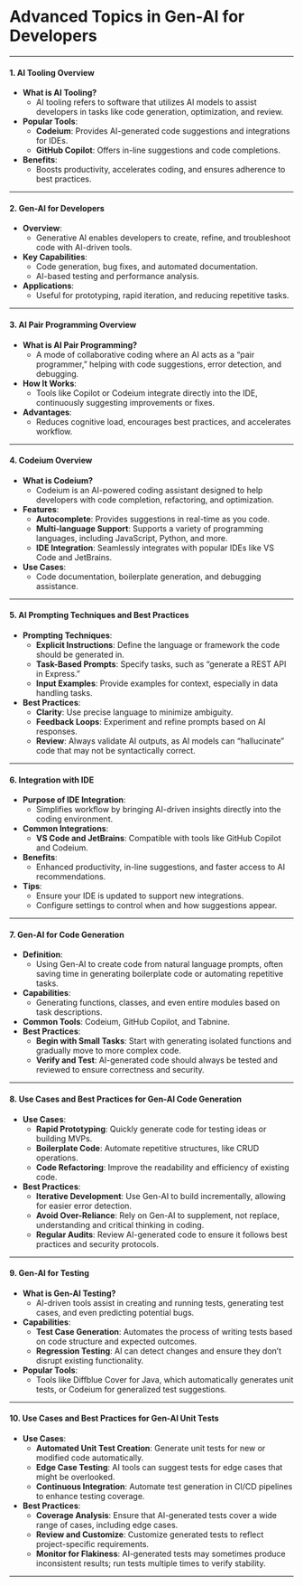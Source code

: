 # **Advanced Topics in Gen-AI for Developers**

---

#### **1. AI Tooling Overview**
   - **What is AI Tooling?**
      - AI tooling refers to software that utilizes AI models to assist developers in tasks like code generation, optimization, and review.
   - **Popular Tools**:
      - **Codeium**: Provides AI-generated code suggestions and integrations for IDEs.
      - **GitHub Copilot**: Offers in-line suggestions and code completions.
   - **Benefits**:
      - Boosts productivity, accelerates coding, and ensures adherence to best practices.

---

#### **2. Gen-AI for Developers**
   - **Overview**:
      - Generative AI enables developers to create, refine, and troubleshoot code with AI-driven tools.
   - **Key Capabilities**:
      - Code generation, bug fixes, and automated documentation.
      - AI-based testing and performance analysis.
   - **Applications**:
      - Useful for prototyping, rapid iteration, and reducing repetitive tasks.

---

#### **3. AI Pair Programming Overview**
   - **What is AI Pair Programming?**
      - A mode of collaborative coding where an AI acts as a “pair programmer,” helping with code suggestions, error detection, and debugging.
   - **How It Works**:
      - Tools like Copilot or Codeium integrate directly into the IDE, continuously suggesting improvements or fixes.
   - **Advantages**:
      - Reduces cognitive load, encourages best practices, and accelerates workflow.

---

#### **4. Codeium Overview**
   - **What is Codeium?**
      - Codeium is an AI-powered coding assistant designed to help developers with code completion, refactoring, and optimization.
   - **Features**:
      - **Autocomplete**: Provides suggestions in real-time as you code.
      - **Multi-language Support**: Supports a variety of programming languages, including JavaScript, Python, and more.
      - **IDE Integration**: Seamlessly integrates with popular IDEs like VS Code and JetBrains.
   - **Use Cases**:
      - Code documentation, boilerplate generation, and debugging assistance.

---

#### **5. AI Prompting Techniques and Best Practices**
   - **Prompting Techniques**:
      - **Explicit Instructions**: Define the language or framework the code should be generated in.
      - **Task-Based Prompts**: Specify tasks, such as “generate a REST API in Express.”
      - **Input Examples**: Provide examples for context, especially in data handling tasks.
   - **Best Practices**:
      - **Clarity**: Use precise language to minimize ambiguity.
      - **Feedback Loops**: Experiment and refine prompts based on AI responses.
      - **Review**: Always validate AI outputs, as AI models can “hallucinate” code that may not be syntactically correct.

---

#### **6. Integration with IDE**
   - **Purpose of IDE Integration**:
      - Simplifies workflow by bringing AI-driven insights directly into the coding environment.
   - **Common Integrations**:
      - **VS Code and JetBrains**: Compatible with tools like GitHub Copilot and Codeium.
   - **Benefits**:
      - Enhanced productivity, in-line suggestions, and faster access to AI recommendations.
   - **Tips**:
      - Ensure your IDE is updated to support new integrations.
      - Configure settings to control when and how suggestions appear.

---

#### **7. Gen-AI for Code Generation**
   - **Definition**:
      - Using Gen-AI to create code from natural language prompts, often saving time in generating boilerplate code or automating repetitive tasks.
   - **Capabilities**:
      - Generating functions, classes, and even entire modules based on task descriptions.
   - **Common Tools**: Codeium, GitHub Copilot, and Tabnine.
   - **Best Practices**:
      - **Begin with Small Tasks**: Start with generating isolated functions and gradually move to more complex code.
      - **Verify and Test**: AI-generated code should always be tested and reviewed to ensure correctness and security.

---

#### **8. Use Cases and Best Practices for Gen-AI Code Generation**
   - **Use Cases**:
      - **Rapid Prototyping**: Quickly generate code for testing ideas or building MVPs.
      - **Boilerplate Code**: Automate repetitive structures, like CRUD operations.
      - **Code Refactoring**: Improve the readability and efficiency of existing code.
   - **Best Practices**:
      - **Iterative Development**: Use Gen-AI to build incrementally, allowing for easier error detection.
      - **Avoid Over-Reliance**: Rely on Gen-AI to supplement, not replace, understanding and critical thinking in coding.
      - **Regular Audits**: Review AI-generated code to ensure it follows best practices and security protocols.

---

#### **9. Gen-AI for Testing**
   - **What is Gen-AI Testing?**
      - AI-driven tools assist in creating and running tests, generating test cases, and even predicting potential bugs.
   - **Capabilities**:
      - **Test Case Generation**: Automates the process of writing tests based on code structure and expected outcomes.
      - **Regression Testing**: AI can detect changes and ensure they don’t disrupt existing functionality.
   - **Popular Tools**:
      - Tools like Diffblue Cover for Java, which automatically generates unit tests, or Codeium for generalized test suggestions.

---

#### **10. Use Cases and Best Practices for Gen-AI Unit Tests**
   - **Use Cases**:
      - **Automated Unit Test Creation**: Generate unit tests for new or modified code automatically.
      - **Edge Case Testing**: AI tools can suggest tests for edge cases that might be overlooked.
      - **Continuous Integration**: Automate test generation in CI/CD pipelines to enhance testing coverage.
   - **Best Practices**:
      - **Coverage Analysis**: Ensure that AI-generated tests cover a wide range of cases, including edge cases.
      - **Review and Customize**: Customize generated tests to reflect project-specific requirements.
      - **Monitor for Flakiness**: AI-generated tests may sometimes produce inconsistent results; run tests multiple times to verify stability.

---
